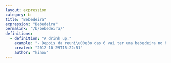 ```yaml
---
layout: expression
category: b
title: "Bebedeira"
expression: "Bebedeira"
permalink: "/b/bebedeira/"
definitions:
  - definition: "A drink up."
    example: "- Depois da reuni\u00e3o das 6 vai ter uma bebedeira no bar do Eus\u00e9bio.\n- [Opa](/o/opa/), [fechou](/f/fechou/)!"
    created: "2012-10-29T15:22:51"
    author: "kinow"
---
```

